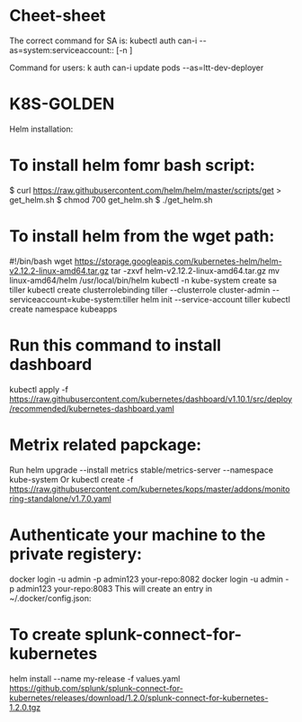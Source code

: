 # Cheet-sheet
The correct command for SA is:
kubectl auth can-i <verb> <resource> --as=system:serviceaccount:<namespace>:<serviceaccountname> [-n <namespace>]

Command for users:
k auth can-i update pods --as=ltt-dev-deployer

# K8S-GOLDEN

Helm installation:
# To install helm fomr bash script:
$ curl https://raw.githubusercontent.com/helm/helm/master/scripts/get > get_helm.sh
$ chmod 700 get_helm.sh
$ ./get_helm.sh

# To install helm from  the wget path:
#!/bin/bash
wget https://storage.googleapis.com/kubernetes-helm/helm-v2.12.2-linux-amd64.tar.gz
tar -zxvf helm-v2.12.2-linux-amd64.tar.gz
mv linux-amd64/helm /usr/local/bin/helm
kubectl -n kube-system create sa tiller
kubectl create clusterrolebinding tiller --clusterrole cluster-admin --serviceaccount=kube-system:tiller
helm init --service-account tiller
kubectl create namespace kubeapps

# Run this command to install dashboard
kubectl apply -f https://raw.githubusercontent.com/kubernetes/dashboard/v1.10.1/src/deploy/recommended/kubernetes-dashboard.yaml

# Metrix related papckage:
Run
helm upgrade --install metrics stable/metrics-server --namespace kube-system
Or
kubectl create -f https://raw.githubusercontent.com/kubernetes/kops/master/addons/monitoring-standalone/v1.7.0.yaml

# Authenticate your machine to the private registery:
docker login -u admin -p admin123 your-repo:8082
docker login -u admin -p admin123 your-repo:8083
This will create an entry in ~/.docker/config.json:

# To create splunk-connect-for-kubernetes
 helm install --name my-release -f values.yaml https://github.com/splunk/splunk-connect-for-kubernetes/releases/download/1.2.0/splunk-connect-for-kubernetes-1.2.0.tgz
